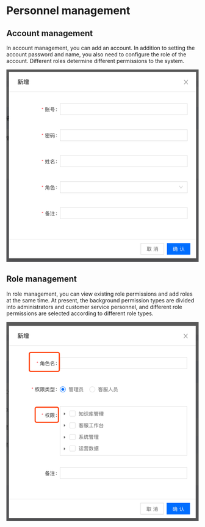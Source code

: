 # Personnel management

## Account management

In account management, you can add an account. In addition to setting the account password and name, you also need to configure the role of the account. Different roles determine different permissions to the system.

![](../.gitbook/assets/tu-pian%20%283%29.png)

## Role management

In role management, you can view existing role permissions and add roles at the same time. At present, the background permission types are divided into administrators and customer service personnel, and different role permissions are selected according to different role types.

![](../.gitbook/assets/tu-pian%20%2812%29.png)

